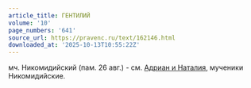 ```yaml
---
article_title: ГЕНТИЛИЙ
volume: '10'
page_numbers: '641'
source_url: https://pravenc.ru/text/162146.html
downloaded_at: '2025-10-13T10:55:22Z'
---
```


мч. Никомидийский (пам. 26 авг.) - см. [Адриан и Наталия](<https://pravenc.ru/text/Адриан и Наталия.html>), мученики Никомидийские.
